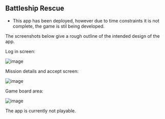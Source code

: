 

## Battleship Rescue

* This app has been deployed, however due to time constraints it is not complete, the game is stil being developed.

The screenshots below give a rough outline of the intended design of the app.

Log in screen:

![image](https://user-images.githubusercontent.com/112653322/215077238-9598d6dd-6d27-4394-873a-7201a599d952.png)


Mission details and accept screen:

![image](https://user-images.githubusercontent.com/112653322/215077360-34cedd2c-568f-487d-845d-57b704f9136b.png)

Game board area:

![image](https://user-images.githubusercontent.com/112653322/215077426-6f4b636e-4dad-4861-b450-29e645c22fcb.png)


The app is currently not playable.

